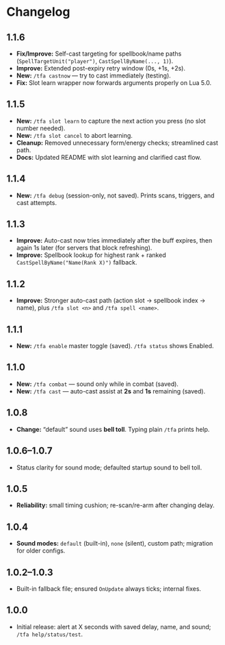 # Changelog

## 1.1.6

- **Fix/Improve:** Self-cast targeting for spellbook/name paths (`SpellTargetUnit("player")`, `CastSpellByName(..., 1)`).
- **Improve:** Extended post-expiry retry window (0s, +1s, +2s).
- **New:** `/tfa castnow` — try to cast immediately (testing).
- **Fix:** Slot learn wrapper now forwards arguments properly on Lua 5.0.

## 1.1.5

- **New:** `/tfa slot learn` to capture the next action you press (no slot number needed).
- **New:** `/tfa slot cancel` to abort learning.
- **Cleanup:** Removed unnecessary form/energy checks; streamlined cast path.
- **Docs:** Updated README with slot learning and clarified cast flow.

## 1.1.4

- **New:** `/tfa debug` (session-only, not saved). Prints scans, triggers, and cast attempts.

## 1.1.3

- **Improve:** Auto-cast now tries immediately after the buff expires, then again 1s later (for servers that block refreshing).
- **Improve:** Spellbook lookup for highest rank + ranked `CastSpellByName("Name(Rank X)")` fallback.

## 1.1.2

- **Improve:** Stronger auto-cast path (action slot → spellbook index → name), plus `/tfa slot <n>` and `/tfa spell <name>`.

## 1.1.1

- **New:** `/tfa enable` master toggle (saved). `/tfa status` shows Enabled.

## 1.1.0

- **New:** `/tfa combat` — sound only while in combat (saved).
- **New:** `/tfa cast` — auto-cast assist at **2s** and **1s** remaining (saved).

## 1.0.8

- **Change:** “default” sound uses **bell toll**. Typing plain `/tfa` prints help.

## 1.0.6–1.0.7

- Status clarity for sound mode; defaulted startup sound to bell toll.

## 1.0.5

- **Reliability:** small timing cushion; re-scan/re-arm after changing delay.

## 1.0.4

- **Sound modes:** `default` (built-in), `none` (silent), custom path; migration for older configs.

## 1.0.2–1.0.3

- Built-in fallback file; ensured `OnUpdate` always ticks; internal fixes.

## 1.0.0

- Initial release: alert at X seconds with saved delay, name, and sound; `/tfa help/status/test`.
